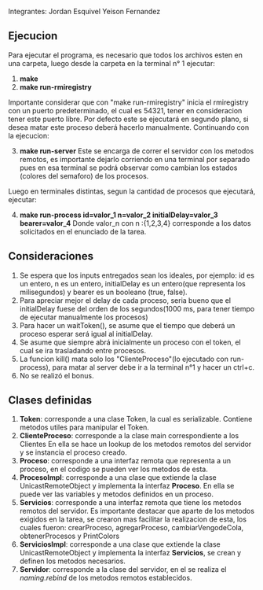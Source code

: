 Integrantes: Jordan Esquivel
             Yeison Fernandez


## Ejecucion

Para ejecutar el programa, es necesario que todos los archivos esten en una
carpeta, luego desde la carpeta en la terminal n° 1 ejecutar:

1. **make**
2. **make run-rmiregistry**

Importante considerar que con "make run-rmiregistry" inicia el rmiregistry
con un puerto predeterminado, el cual es 54321, tener en consideracion tener
este puerto libre. Por defecto este se ejecutará en segundo plano, si desea
matar este proceso deberá hacerlo manualmente.
Continuando con la ejecucion:

3. **make run-server**
Este se encarga de correr el servidor con los metodos remotos, es importante
dejarlo corriendo en una terminal por separado pues en esa terminal se podrá
observar como cambian los estados (colores del semaforo) de los procesos.

Luego en terminales distintas, segun la cantidad de procesos que ejecutará,
ejecutar:

4. **make run-process id=valor_1 n=valor_2 initialDelay=valor_3 bearer=valor_4**
Donde valor_n con n :{1,2,3,4} corresponde a los datos solicitados en el
enunciado de la tarea.


## Consideraciones

1. Se espera que los inputs entregados sean los ideales, por ejemplo:
id es un entero, n es un entero, initialDelay es un entero(que representa
  los milisegundos) y bearer es un booleano (true, false).
2. Para apreciar mejor el delay de cada proceso, seria bueno que el initialDelay
   fuese del orden de los segundos(1000 ms, para tener tiempo de ejecutar
     manualmente los procesos)
3. Para hacer un waitToken(), se asume que el tiempo que deberá un proceso
esperar será igual al initialDelay.
4. Se asume que siempre abrá inicialmente un proceso con el token, el cual se
ira trasladando entre procesos.
5. La funcion kill() mata solo los "ClienteProceso"(lo ejecutado con
  run-process), para matar al server debe ir a la terminal n°1 y hacer un ctrl+c.
6. No se realizó el bonus.

## Clases definidas

1. **Token**: corresponde a una clase Token, la cual es serializable. Contiene
metodos utiles para manipular el Token.
2. **ClienteProceso**: corresponde a la clase main correspondiente a los Clientes
En ella se hace un lookup de los metodos remotos del servidor y se instancia el
proceso creado.
3. **Proceso**: corresponde a una interfaz remota que representa a un proceso, en
el codigo se pueden ver los metodos de esta.
4. **ProcesoImpl**: corresponde a una clase que extiende la clase
UnicastRemoteObject y implementa la interfaz **Proceso**. En ella se puede
ver las variables y metodos definidos en un proceso.
5. **Servicios**: corresponde a una interfaz remota que tiene los metodos
remotos del servidor. Es importante destacar que aparte de los metodos exigidos
en la tarea, se crearon mas facilitar la realizacion de esta, los cuales fueron:
crearProceso, agregarProceso, cambiarVengodeCola, obtenerProcesos y PrintColors
6. **ServiciosImpl**: corresponde a una clase que extiende la clase
UnicastRemoteObject y implementa la interfaz **Servicios**, se crean y definen
los metodos necesarios.
7. **Servidor**: corresponde a la clase del servidor, en el se realiza el
*naming.rebind* de los metodos remotos establecidos.
